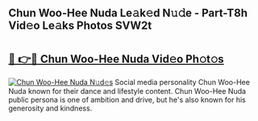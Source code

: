 ## Chun Woo-Hee Nuda Le𝚊k𝚎d N𝚞𝚍e - Part-T8h Vid𝚎o Le𝚊ks Photos SVW2t

# <h2><a href="http://fbeg7si.evod.top/?m=Chun+Woo-Hee+Nuda">🔗 👉🔴 Chun Woo-Hee Nuda Vid𝚎o Ph𝚘t𝚘s</a></h2>

[![Chun Woo-Hee Nuda N𝚞d𝚎s](https://i.imgur.com/8V9OHl7.gif)](http://fbeg7si.evod.top/?m=Chun+Woo-Hee+Nuda)
Social media personality Chun Woo-Hee Nuda known for their dance and lifestyle content. Chun Woo-Hee Nuda public persona is one of ambition and drive, but he's also known for his generosity and kindness. 
